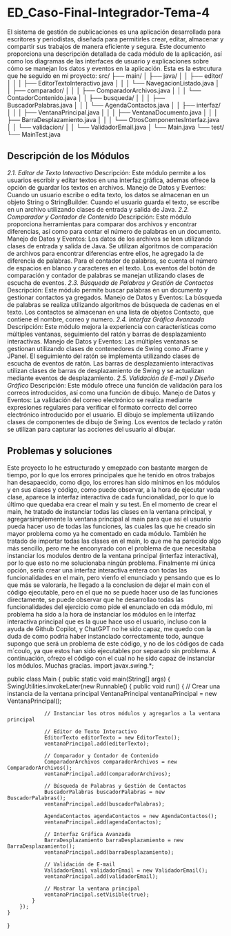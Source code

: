 # ED_Caso-Final-Integrador-Tema-4

El sistema de gestión de publicaciones es una aplicación desarrollada para escritores y periodistas, diseñada para permitirles crear, editar, almacenar y compartir sus trabajos de manera eficiente y segura. Este documento proporciona una descripción detallada de cada módulo de la aplicación, así como los diagramas de las interfaces de usuario y explicaciones sobre cómo se manejan los datos y eventos en la aplicación. Esta es la estrcutura que he seguido en mi proyecto: src/
├── main/
│   ├── java/
│   │   ├── editor/
│   │   │   ├── EditorTextoInteractivo.java
│   │   │   └── NavegacionListado.java
│   │   ├── comparador/
│   │   │   ├── ComparadorArchivos.java
│   │   │   └── ContadorContenido.java
│   │   ├── busqueda/
│   │   │   ├── BuscadorPalabras.java
│   │   │   └── AgendaContactos.java
│   │   ├── interfaz/
│   │   │   ├── VentanaPrincipal.java
│   │   │   ├── VentanaDocumento.java
│   │   │   ├── BarraDesplazamiento.java
│   │   │   └── OtrosComponentesInterfaz.java
│   │   └── validacion/
│   │       └── ValidadorEmail.java
│   └── Main.java
└── test/
    └── MainTest.java


## Descripción de los Módulos
*2.1. Editor de Texto Interactivo*
Descripción: Este módulo permite a los usuarios escribir y editar textos en una interfaz gráfica, ademas ofrece la opción de guardar los textos en archivos.
Manejo de Datos y Eventos: Cuando un usuario escribe o edita texto, los datos se almacenan en un objeto String o StringBuilder. Cuando el usuario guarda el texto, se escribe en un archivo utilizando clases de entrada y salida de Java.
*2.2. Comparador y Contador de Contenido*
Descripción: Este módulo proporciona herramientas para comparar dos archivos y encontrar diferencias, así como para contar el número de palabras en un documento.
Manejo de Datos y Eventos: Los datos de los archivos se leen utilizando clases de entrada y salida de Java. Se utilizan algoritmos de comparación de archivos para encontrar diferencias entre ellos, he agregado la de diferencia de palabras. Para el contador de palabras, se cuenta el número de espacios en blanco y caracteres en el texto. Los eventos del botón de comparación y contador de palabras se manejan utilizando clases de escucha de eventos.
*2.3. Búsqueda de Palabras y Gestión de Contactos*
Descripción: Este módulo permite buscar palabras en un documento y gestionar contactos ya gregados.
Manejo de Datos y Eventos: La búsqueda de palabras se realiza utilizando algoritmos de búsqueda de cadenas en el texto. Los contactos se almacenan en una lista de objetos Contacto, que contiene el nombre, correo y numero.
*2.4. Interfaz Gráfica Avanzada*
Descripción: Este módulo mejora la experiencia con características como múltiples ventanas, seguimiento del ratón y barras de desplazamiento interactivas.
Manejo de Datos y Eventos: Las múltiples ventanas se gestionan utilizando clases de contenedores de Swing como JFrame y JPanel. El seguimiento del ratón se implementa utilizando clases de escucha de eventos de ratón. Las barras de desplazamiento interactivas utilizan clases de barras de desplazamiento de Swing y se actualizan mediante eventos de desplazamiento.
*2.5. Validación de E-mail y Diseño Gráfico*
Descripción: Este módulo ofrece una función de validación para los correos introducidos, así como una función de dibujo.
Manejo de Datos y Eventos: La validación del correo electrónico se realiza mediante expresiones regulares para verificar el formato correcto del correo electrónico introducido por el usuario. El dibujo se implementa utilizando clases de componentes de dibujo de Swing. Los eventos de teclado y ratón se utilizan para capturar las acciones del usuario al dibujar.

## Problemas y soluciones
Este proyecto lo he estructurado y emepzado con bastante margen de tiempo, por lo que los errores principales que he tenido en otros trabajos han desapaecido, como digo, los errores han sido mínimos en los módulos y en sus clases y código, como puede observar, a la hora de ejecutar vada clase, aparece la interfaz interactiva de cada funcionalidad, por lo que lo último que quedaba era crear el main y su test. En el momento de crear el main, he tratado de instanciar todas las clases en la ventana principal, y agregarsimplemente la ventana principal al main para que así el usuario pueda hacer uso de todas las funciones, las cuales las que he creado sin mayor problema como ya he comentado en cada módulo. También he tratado de importar todas las clases en el main, lo que me ha parecido algo más sencillo, pero me he enconyrado con el problema de que necesitaba instanciar los modulos dentro de la ventana principal (interfaz interactiva), por lo que esto no me solucionaba ningún problema. Finalmente mi única opción, sería crear una interfaz interactiva entera con todas las funcionalidades en el main, pero vienfo el enunciado y pensando que es lo que más se valoraría, he llegado a la conclusion de dejar el main con el código ejecutable, pero en el que no se puede hacer uso de las funciones directamente, se puede observar que he desarrollao todas las funcionalidades del ejercicio como pide el enunciado en cda módulo, mi problema ha sido a la hora de instanciar los módulos en le interfaz interactiva principal que es la quue hace uso el usuario, incluso con la ayuda de Github Copilot, y ChatGPT no he sido capaz, me quedo con la duda de como podria haber instanciado correctamente todo, aunque supongo que será un problema de este código, y no de los códigos de cada m´coulo, ya que estos han sido ejecutables por separado sin problema. A continuación, ofrezo el código con el cual no he sido capaz de instanciar los módulos. Muchas gracias.
import javax.swing.*;

public class Main {
    public static void main(String[] args) {
        SwingUtilities.invokeLater(new Runnable() {
            public void run() {
                // Crear una instancia de la ventana principal
                VentanaPrincipal ventanaPrincipal = new VentanaPrincipal();
                
                // Instanciar los otros módulos y agregarlos a la ventana principal
                
                // Editor de Texto Interactivo
                EditorTexto editorTexto = new EditorTexto();
                ventanaPrincipal.add(editorTexto);
                
                // Comparador y Contador de Contenido
                ComparadorArchivos comparadorArchivos = new ComparadorArchivos();
                ventanaPrincipal.add(comparadorArchivos);
                
                // Búsqueda de Palabras y Gestión de Contactos
                BuscadorPalabras buscadorPalabras = new BuscadorPalabras();
                ventanaPrincipal.add(buscadorPalabras);
                
                AgendaContactos agendaContactos = new AgendaContactos();
                ventanaPrincipal.add(agendaContactos);
                
                // Interfaz Gráfica Avanzada
                BarraDesplazamiento barraDesplazamiento = new BarraDesplazamiento();
                ventanaPrincipal.add(barraDesplazamiento);
                
                // Validación de E-mail
                ValidadorEmail validadorEmail = new ValidadorEmail();
                ventanaPrincipal.add(validadorEmail);
                
                // Mostrar la ventana principal
                ventanaPrincipal.setVisible(true);
            }
        });
    }
}
